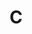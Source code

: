 ---
title: "C"
linkTitle: "name for the left nav bar"
weight: 1
icon:
draft: true
description: >
  One sentence description/summary.
---